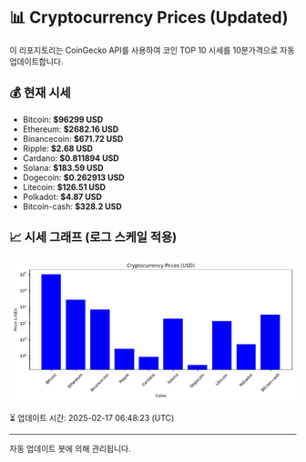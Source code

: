 
# 📊 Cryptocurrency Prices (Updated)

이 리포지토리는 CoinGecko API를 사용하여 코인 TOP 10 시세를 10분가격으로 자동 업데이트합니다.

## 💰 현재 시세
- Bitcoin: **$96299 USD**
- Ethereum: **$2682.16 USD**
- Binancecoin: **$671.72 USD**
- Ripple: **$2.68 USD**
- Cardano: **$0.811894 USD**
- Solana: **$183.59 USD**
- Dogecoin: **$0.262913 USD**
- Litecoin: **$126.51 USD**
- Polkadot: **$4.87 USD**
- Bitcoin-cash: **$328.2 USD**

## 📈 시세 그래프 (로그 스케일 적용)
![Crypto Prices](crypto_prices.png)

⏳ 업데이트 시간: 2025-02-17 06:48:23 (UTC)

---
자동 업데이트 봇에 의해 관리됩니다.
